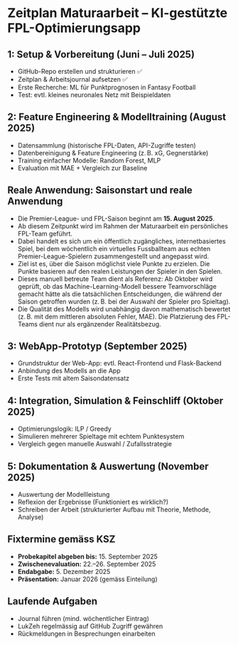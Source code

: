 # Zeitplan Maturaarbeit – KI-gestützte FPL-Optimierungsapp

## 1: Setup & Vorbereitung (Juni – Juli 2025)
- GitHub-Repo erstellen und strukturieren ✅
- Zeitplan & Arbeitsjournal aufsetzen ✅
- Erste Recherche: ML für Punktprognosen in Fantasy Football
- Test: evtl. kleines neuronales Netz mit Beispieldaten

## 2: Feature Engineering & Modelltraining (August 2025)
- Datensammlung (historische FPL-Daten, API-Zugriffe testen)
- Datenbereinigung & Feature Engineering (z. B. xG, Gegnerstärke)
- Training einfacher Modelle: Random Forest, MLP
- Evaluation mit MAE + Vergleich zur Baseline
## Reale Anwendung: Saisonstart und reale Anwendung
- Die Premier-League- und FPL-Saison beginnt am **15. August 2025**.  
- Ab diesem Zeitpunkt wird im Rahmen der Maturaarbeit ein persönliches FPL-Team geführt.  
- Dabei handelt es sich um ein öffentlich zugängliches, internetbasiertes Spiel, bei dem wöchentlich ein virtuelles Fussballteam aus echten Premier-League-Spielern zusammengestellt und angepasst wird.  
- Ziel ist es, über die Saison möglichst viele Punkte zu erzielen. Die Punkte basieren auf den realen Leistungen der Spieler in den Spielen.
- Dieses manuell betreute Team dient als Referenz: Ab Oktober wird geprüft, ob das Machine-Learning-Modell bessere Teamvorschläge gemacht hätte als die tatsächlichen Entscheidungen, die während der Saison getroffen wurden (z. B. bei der Auswahl der Spieler pro Spieltag).
- Die Qualität des Modells wird unabhängig davon mathematisch bewertet (z. B. mit dem mittleren absoluten Fehler, MAE). Die Platzierung des FPL-Teams dient nur als ergänzender Realitätsbezug.

## 3: WebApp-Prototyp (September 2025)
- Grundstruktur der Web-App: evtl. React-Frontend und Flask-Backend
- Anbindung des Modells an die App
- Erste Tests mit altem Saisondatensatz

## 4: Integration, Simulation & Feinschliff (Oktober 2025)
- Optimierungslogik: ILP / Greedy
- Simulieren mehrerer Spieltage mit echtem Punktesystem
- Vergleich gegen manuelle Auswahl / Zufallsstrategie

## 5: Dokumentation & Auswertung (November 2025)
- Auswertung der Modellleistung
- Reflexion der Ergebnisse (Funktioniert es wirklich?)
- Schreiben der Arbeit (strukturierter Aufbau mit Theorie, Methode, Analyse)

## Fixtermine gemäss KSZ
- **Probekapitel abgeben bis:** 15. September 2025
- **Zwischenevaluation:** 22.–26. September 2025
- **Endabgabe:** 5. Dezember 2025
- **Präsentation:** Januar 2026 (gemäss Einteilung)

## Laufende Aufgaben
- Journal führen (mind. wöchentlicher Eintrag)
- LukZeh regelmässig auf GitHub Zugriff gewähren
- Rückmeldungen in Besprechungen einarbeiten
